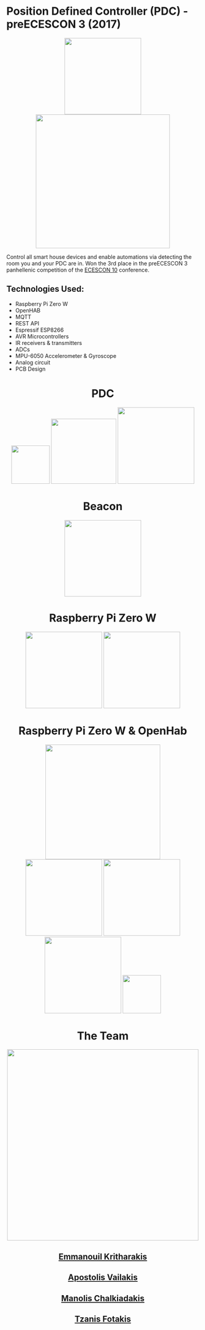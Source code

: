 # Position Defined Controller (PDC) - preECESCON 3 (2017)

<div style="text-align:center">
	<img src="https://raw.githubusercontent.com/TFotakis/preECESCON3-PDC/master/Assets/PDC/pdc-front.png" width="200"/>
</div>

<div style="text-align:center">
	<img src="https://raw.githubusercontent.com/TFotakis/preECESCON3-PDC/master/Assets/bashistes-animated-logo.svg" width="350"/>
</div>

Control all smart house devices and enable automations via detecting the room you and your PDC are in. Won the 3rd place in the preECESCON 3 panhellenic competition of the [ECESCON 10](https://www.sfhmmy.gr/) conference.

## Technologies Used:

- Raspberry Pi Zero W
- OpenHAB
- MQTT
- REST API
- Espressif ESP8266
- AVR Microcontrollers
- IR receivers & transmitters
- ADCs
- MPU-6050 Accelerometer & Gyroscope
- Analog circuit
- PCB Design

<div style="text-align:center">
	<h1>PDC</h1>
	<img src="https://raw.githubusercontent.com/TFotakis/preECESCON3-PDC/master/Assets/PDC/pdc-top.png" width="100"/>
	<img src="https://raw.githubusercontent.com/TFotakis/preECESCON3-PDC/master/Assets/PDC/pdc-back.png" width="170"/>
	<img src="https://raw.githubusercontent.com/TFotakis/preECESCON3-PDC/master/Assets/PDC/pdc-left.png" width="200"/>
</div>

<div style="text-align:center">
	<h1>Beacon</h1>
	<img src="https://raw.githubusercontent.com/TFotakis/preECESCON3-PDC/master/Assets/Beacon/beacon-top-view.png" width="200"/>
</div>

<div style="text-align:center">
	<h1>Raspberry Pi Zero W</h1>
	<img src="https://raw.githubusercontent.com/TFotakis/preECESCON3-PDC/master/Assets/RPI/Pi-Zero.png" width="200"/>
	<img src="https://raw.githubusercontent.com/TFotakis/preECESCON3-PDC/master/Assets/RPI/rpiCase.png" width="200"/>
</div>

<div style="text-align:center">
	<h1>Raspberry Pi Zero W & OpenHab</h1>
	<img src="https://raw.githubusercontent.com/TFotakis/preECESCON3-PDC/master/Assets/OpenHab/openhab-logo.png" width="300"/>
</div>

<div style="text-align:center">
	<img src="https://raw.githubusercontent.com/TFotakis/preECESCON3-PDC/master/Assets/OpenHab/openhab-master1.png" width="200"/>
	<img src="https://raw.githubusercontent.com/TFotakis/preECESCON3-PDC/master/Assets/OpenHab/openhab-master2.png" width="200"/>
	<img src="https://raw.githubusercontent.com/TFotakis/preECESCON3-PDC/master/Assets/OpenHab/openhab-multiRoomAudio.png" width="200"/>
	<img src="https://raw.githubusercontent.com/TFotakis/preECESCON3-PDC/master/Assets/OpenHab/openhab-sound.jpg" width="100"/>
</div>

<div style="text-align:center">
	<h1>The Team</h1>
	<img src="https://raw.githubusercontent.com/TFotakis/preECESCON3-PDC/master/Assets/bashistes-team.jpg" width="500"/>
</div>

<div style="text-align:center">
	<h2><a href="https://github.com/Krith-man">Emmanouil Kritharakis</a></h2>
	<h2><a href="https://github.com/Almidi">Apostolis Vailakis</a></h2>
	<h2><a href="https://github.com/mxalk">Manolis Chalkiadakis</a></h2>
	<h2><a href="https://github.com/TFotakis">Tzanis Fotakis</a></h2>
</div>
